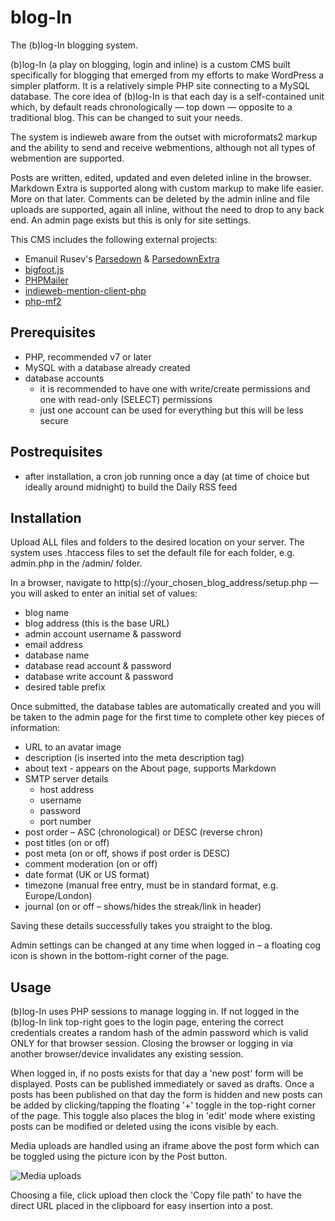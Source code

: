 # blog-In
The (b)log-In blogging system.

(b)log-In (a play on blogging, login and inline) is a custom CMS built specifically for blogging that emerged from my efforts to make WordPress a simpler platform.
It is a relatively simple PHP site connecting to a MySQL database.
The core idea of (b)log-In is that each day is a self-contained unit which, by default reads chronologically — top down — opposite to a traditional blog. This can be changed to suit your needs.

The system is indieweb aware from the outset with microformats2 markup and the ability to send and receive webmentions, although not all types of webmention are supported.

Posts are written, edited, updated and even deleted inline in the browser. Markdown Extra is supported along with custom markup to make life easier. More on that later. Comments can be deleted by the admin inline and file uploads are supported, again all inline, without the need to drop to any back end. An admin page exists but this is only for site settings.

This CMS includes the following external projects:

- Emanuil Rusev's [Parsedown](https://github.com/erusev/parsedown) & [ParsedownExtra](https://github.com/erusev/parsedown-extra)
- [bigfoot.js](http://www.bigfootjs.com/)
- [PHPMailer](https://github.com/PHPMailer/PHPMailer)
- [indieweb-mention-client-php](https://github.com/indieweb/mention-client-php)
- [php-mf2](https://github.com/microformats/php-mf2)

## Prerequisites

- PHP, recommended v7 or later
- MySQL with a database already created
- database accounts
    - it is recommended to have one with write/create permissions and one with read-only (SELECT) permissions
    - just one account can be used for everything but this will be less secure

## Postrequisites

- after installation, a cron job running once a day (at time of choice but ideally around midnight) to build the Daily RSS feed

## Installation

Upload ALL files and folders to the desired location on your server. The system uses .htaccess files to set the default file for each folder, e.g. admin.php in the /admin/ folder.

In a browser, navigate to http(s)://your_chosen_blog_address/setup.php — you will asked to enter an initial set of values:

- blog name
- blog address (this is the base URL)
- admin account username & password
- email address
- database name
- database read account & password
- database write account & password
- desired table prefix

Once submitted, the database tables are automatically created and you will be taken to the admin page for the first time to complete other key pieces of information:

- URL to an avatar image
- description (is inserted into the meta description tag)
- about text - appears on the About page, supports Markdown
- SMTP server details
    - host address
    - username
    - password
    - port number
- post order – ASC (chronological) or DESC (reverse chron)
- post titles (on or off)
- post meta (on or off, shows if post order is DESC)
- comment moderation (on or off)
- date format (UK or US format)
- timezone (manual free entry, must be in standard format, e.g. Europe/London)
- journal (on or off – shows/hides the streak/link in header)

Saving these details successfully takes you straight to the blog.

Admin settings can be changed at any time when logged in – a floating cog icon is shown in the bottom-right corner of the page.

## Usage

(b)log-In uses PHP sessions to manage logging in. If not logged in the (b)log-In link top-right goes to the login page, entering the correct credentials creates a random hash of the admin password which is valid ONLY for that browser session. Closing the browser or logging in via another browser/device invalidates any existing session.

When logged in, if no posts exists for that day a 'new post' form will be displayed. Posts can be published immediately or saved as drafts. Once a posts has been published on that day the form is hidden and new posts can be added by clicking/tapping the floating '+' toggle in the top-right corner of the page. This toggle also places the blog in 'edit' mode where existing posts can be modified or deleted using the icons visible by each.

Media uploads are handled using an iframe above the post form which can be toggled using the picture icon by the Post button.

![Media uploads](https://colinwalker.blog/uploads/2021/06/mediauploads.png)

Choosing a file, click upload then clock the 'Copy file path' to have the direct URL placed in the clipboard for easy insertion into a post.





